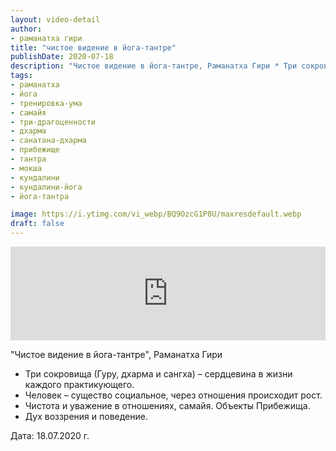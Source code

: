 ```yaml
---
layout: video-detail
author:
- раманатха гири
title: "чистое видение в йога-тантре"
publishDate: 2020-07-18
description: "Чистое видение в йога-тантре, Раманатха Гири * Три сокровища (Гуру, дхарма и сангха) – сердцевина в жизни каждого практикующего. * Человек – существо социальное, через отношения происходит рост. * Чистота и уважение в отношениях, самайя. Объекты"
tags: 
- раманатха
- йога
- тренировка-ума
- самайя
- три-драгоценности
- дхарма
- санатана-дхарма
- прибежище
- тантра
- мокша
- кундалини
- кундалини-йога
- йога-тантра

image: https://i.ytimg.com/vi_webp/BQ9OzcG1P8U/maxresdefault.webp
draft: false
---
```


<iframe width="100%" src="https://www.youtube.com/embed/BQ9OzcG1P8U" frameborder="0" allowfullscreen=""></iframe> 

 "Чистое видение в йога-тантре", Раманатха Гири

* Три сокровища (Гуру, дхарма и сангха) – сердцевина в жизни каждого практикующего.
* Человек – существо социальное, через отношения происходит рост.
* Чистота и уважение в отношениях, самайя. Объекты Прибежища.
* Дух воззрения и поведение.

  
 Дата: 18.07.2020 г.

  

 